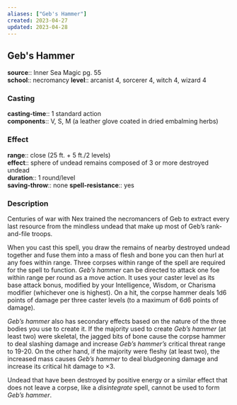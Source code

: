 ```yaml
---
aliases: ["Geb's Hammer"]
created: 2023-04-27
updated: 2023-04-28
---
```


## Geb's Hammer

**source**:: Inner Sea Magic pg. 55  
**school**:: necromancy
**level**:: arcanist 4, sorcerer 4, witch 4, wizard 4

### Casting

**casting-time**:: 1 standard action  
**components**:: V, S, M (a leather glove coated in dried embalming herbs)

### Effect

**range**:: close (25 ft. + 5 ft./2 levels)  
**effect**:: sphere of undead remains composed of 3 or more destroyed undead  
**duration**:: 1 round/level  
**saving-throw**:: none
**spell-resistance**:: yes

### Description

Centuries of war with Nex trained the necromancers of Geb to extract every last resource from the mindless undead that make up most of Geb’s rank-and-file troops.  
  
When you cast this spell, you draw the remains of nearby destroyed undead together and fuse them into a mass of flesh and bone you can then hurl at any foes within range. Three corpses within range of the spell are required for the spell to function. *Geb’s hammer* can be directed to attack one foe within range per round as a move action. It uses your caster level as its base attack bonus, modified by your Intelligence, Wisdom, or Charisma modifier (whichever one is highest). On a hit, the corpse hammer deals 1d6 points of damage per three caster levels (to a maximum of 6d6 points of damage).  
  
*Geb’s hammer* also has secondary effects based on the nature of the three bodies you use to create it. If the majority used to create *Geb’s hammer* (at least two) were skeletal, the jagged bits of bone cause the corpse hammer to deal slashing damage and increase *Geb’s hammer’s* critical threat range to 19-20. On the other hand, if the majority were fleshy (at least two), the increased mass causes *Geb’s hammer* to deal bludgeoning damage and increase its critical hit damage to ×3.  
  
Undead that have been destroyed by positive energy or a similar effect that does not leave a corpse, like a *disintegrate* spell, cannot be used to form *Geb’s hammer*.
